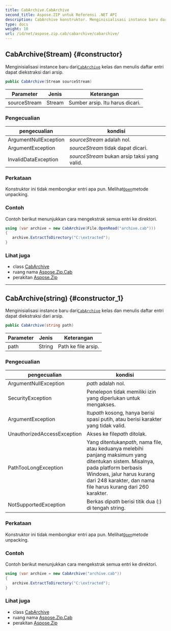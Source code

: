 ```yaml
---
title: CabArchive.CabArchive
second_title: Aspose.ZIP untuk Referensi .NET API
description: CabArchive konstruktor. Menginisialisasi instance baru dariCabArchive kelas dan menulis daftar entri dapat diekstraksi dari arsip.
type: docs
weight: 10
url: /id/net/aspose.zip.cab/cabarchive/cabarchive/
---
```

## CabArchive(Stream) {#constructor}

Menginisialisasi instance baru dari[`CabArchive`](../) kelas dan menulis daftar entri dapat diekstraksi dari arsip.

```csharp
public CabArchive(Stream sourceStream)
```

| Parameter | Jenis | Keterangan |
| --- | --- | --- |
| sourceStream | Stream | Sumber arsip. Itu harus dicari. |

### Pengecualian

| pengecualian | kondisi |
| --- | --- |
| ArgumentNullException | *sourceStream* adalah nol. |
| ArgumentException | *sourceStream* tidak dapat dicari. |
| InvalidDataException | *sourceStream* bukan arsip taksi yang valid. |

### Perkataan

Konstruktor ini tidak membongkar entri apa pun. Melihat[`Open`](../../cabentry/open/)metode unpacking.

### Contoh

Contoh berikut menunjukkan cara mengekstrak semua entri ke direktori.

```csharp
using (var archive = new CabArchive(File.OpenRead("archive.cab")))
{ 
   archive.ExtractToDirectory("C:\extracted");
}
```

### Lihat juga

* class [CabArchive](../)
* ruang nama [Aspose.Zip.Cab](../../cabarchive/)
* perakitan [Aspose.Zip](../../../)

---

## CabArchive(string) {#constructor_1}

Menginisialisasi instance baru dari[`CabArchive`](../) kelas dan menulis daftar entri dapat diekstraksi dari arsip.

```csharp
public CabArchive(string path)
```

| Parameter | Jenis | Keterangan |
| --- | --- | --- |
| path | String | Path ke file arsip. |

### Pengecualian

| pengecualian | kondisi |
| --- | --- |
| ArgumentNullException | *path* adalah nol. |
| SecurityException | Penelepon tidak memiliki izin yang diperlukan untuk mengakses. |
| ArgumentException | Itu*path* kosong, hanya berisi spasi putih, atau berisi karakter yang tidak valid. |
| UnauthorizedAccessException | Akses ke file*path* ditolak. |
| PathTooLongException | Yang ditentukan*path*, nama file, atau keduanya melebihi panjang maksimum yang ditentukan sistem. Misalnya, pada platform berbasis Windows, jalur harus kurang dari 248 karakter, dan nama file harus kurang dari 260 karakter. |
| NotSupportedException | Berkas di*path* berisi titik dua (:) di tengah string. |

### Perkataan

Konstruktor ini tidak membongkar entri apa pun. Melihat[`Open`](../../cabentry/open/)metode unpacking.

### Contoh

Contoh berikut menunjukkan cara mengekstrak semua entri ke direktori.

```csharp
using (var archive = new CabArchive("archive.cab")) 
{ 
   archive.ExtractToDirectory("C:\extracted");
}
```

### Lihat juga

* class [CabArchive](../)
* ruang nama [Aspose.Zip.Cab](../../cabarchive/)
* perakitan [Aspose.Zip](../../../)


